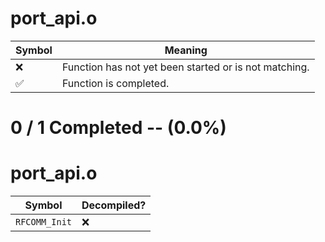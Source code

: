# port_api.o
| Symbol | Meaning 
| ------------- | ------------- 
| :x: | Function has not yet been started or is not matching. 
| :white_check_mark: | Function is completed. 


# 0 / 1 Completed -- (0.0%)
# port_api.o
| Symbol | Decompiled? |
| ------------- | ------------- |
| `RFCOMM_Init` | :x: |
